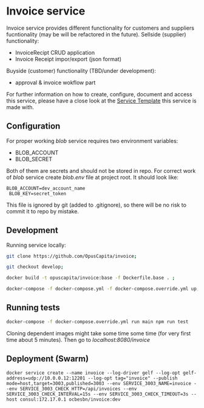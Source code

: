 # Invoice service

Invoice service provides different functionality for customers and suppliers fucntionality (may be will be refactored in the future).
Sellside (supplier) functionality:
* InvoiceRecipt CRUD application 
* Invoice Receipt impor/export (json format)

Buyside (customer) functionality (TBD/under development):
* approval & invoice wokflow part

For further information on how to create, configure, document and access this service, please have a close look at the [Service Template](https://github.com/OpusCapitaBusinessNetwork/service-template/blob/master/README.md) this service is made with.

## Configuration
For proper working _blob_ service requires two environment variables:

* BLOB_ACCOUNT
* BLOB_SECRET

Both of them are secrets and should not be stored in repo.
For correct work of _blob_ service create *blob.env* file at project root.
It should look like:
```
BLOB_ACCOUNT=dev_account_name
 BLOB_KEY=secret_token

```
This file is ignored by git (added to .gitignore), so there will be no risk to commit it to repo by mistake.

## Development
Running service locally:

```bash
git clone https://github.com/OpusCapita/invoice;

git checkout develop;

docker build -t opuscapita/invoice:base -f Dockerfile.base . ;

docker-compose -f docker-compose.yml -f docker-compose.override.yml up;

```

## Running tests
```bash
docker-compose -f docker-compose.override.yml run main npm run test
```

Cloning dependent images might take some time some time (for very first time about 5 minutes).
Then go to _localhost:8080/invoice_

## Deployment (Swarm)
```
docker service create --name invoice --log-driver gelf --log-opt gelf-address=udp://10.0.0.12:12201 --log-opt tag="invoice" --publish mode=host,target=3003,published=3003 --env SERVICE_3003_NAME=invoice --env SERVICE_3003_CHECK_HTTP=/api/invoices --env SERVICE_3003_CHECK_INTERVAL=15s --env SERVICE_3003_CHECK_TIMEOUT=3s --host consul:172.17.0.1 ocbesbn/invoice:dev
```

